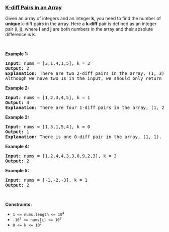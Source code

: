 ### [K-diff Pairs in an Array](https://leetcode.com/problems/k-diff-pairs-in-an-array)

<p>Given an array of integers and an integer <b>k</b>, you need to find the number of <b>unique</b> k-diff pairs in the array. Here a <b>k-diff</b> pair is defined as an integer pair (i, j), where <b>i</b> and <b>j</b> are both numbers in the array and their absolute difference is <b>k</b>.</p>

<p>&nbsp;</p>
<p><strong>Example 1:</strong></p>

<pre>
<strong>Input:</strong> nums = [3,1,4,1,5], k = 2
<strong>Output:</strong> 2
<strong>Explanation:</strong><b> </b>There are two 2-diff pairs in the array, (1, 3) and (3, 5).
Although we have two 1s in the input, we should only return the number of <b>unique</b> pairs.
</pre>

<p><strong>Example 2:</strong></p>

<pre>
<strong>Input:</strong> nums = [1,2,3,4,5], k = 1
<strong>Output:</strong> 4
<strong>Explanation:</strong> There are four 1-diff pairs in the array, (1, 2), (2, 3), (3, 4) and (4, 5).
</pre>

<p><strong>Example 3:</strong></p>

<pre>
<strong>Input:</strong> nums = [1,3,1,5,4], k = 0
<strong>Output:</strong> 1
<strong>Explanation:</strong> There is one 0-diff pair in the array, (1, 1).
</pre>

<p><strong>Example 4:</strong></p>

<pre>
<strong>Input:</strong> nums = [1,2,4,4,3,3,0,9,2,3], k = 3
<strong>Output:</strong> 2
</pre>

<p><strong>Example 5:</strong></p>

<pre>
<strong>Input:</strong> nums = [-1,-2,-3], k = 1
<strong>Output:</strong> 2
</pre>

<p>&nbsp;</p>
<p><strong>Constraints:</strong></p>

<ul>
	<li><code>1 &lt;= nums.length &lt;= 10<sup>4</sup></code></li>
	<li><code>-10<sup>7</sup> &lt;= nums[i] &lt;= 10<sup>7</sup></code></li>
	<li><code>0 &lt;= k &lt;= 10<sup>7</sup></code></li>
</ul>
